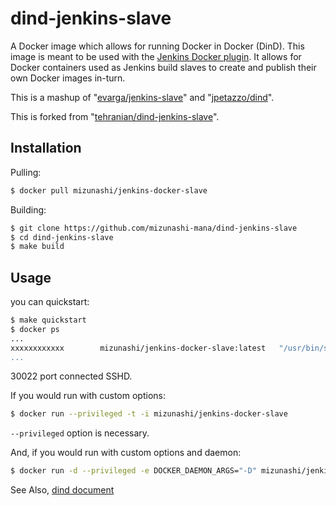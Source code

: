 # dind-jenkins-slave

A Docker image which allows for running Docker in Docker (DinD). This image is meant to be used with the [Jenkins Docker plugin](https://wiki.jenkins-ci.org/display/JENKINS/Docker+Plugin). It allows for Docker containers used as Jenkins build slaves to create and publish their own Docker images in-turn.

This is a mashup of "[evarga/jenkins-slave](https://registry.hub.docker.com/u/evarga/jenkins-slave/)" and "[jpetazzo/dind](https://registry.hub.docker.com/u/jpetazzo/dind/)".

This is forked from "[tehranian/dind-jenkins-slave](https://registry.hub.docker.com/u/tehranian/dind-jenkins-slave/)".

## Installation

Pulling:

```bash
$ docker pull mizunashi/jenkins-docker-slave
```

Building:

```bash
$ git clone https://github.com/mizunashi-mana/dind-jenkins-slave
$ cd dind-jenkins-slave
$ make build
```

## Usage

you can quickstart:

```bash
$ make quickstart
$ docker ps
...
xxxxxxxxxxxx        mizunashi/jenkins-docker-slave:latest   "/usr/bin/supervisor   X seconds ago       Up X seconds        0.0.0.0:30022->22/tcp      mydockersl-app
...
```

30022 port connected SSHD.

If you would run with custom options:

```bash
$ docker run --privileged -t -i mizunashi/jenkins-docker-slave
```

`--privileged` option is necessary.

And, if you would run with custom options and daemon:

```bash
$ docker run -d --privileged -e DOCKER_DAEMON_ARGS="-D" mizunashi/jenkins-docker-slave
```

See Also, [dind document](https://github.com/jpetazzo/dind)
